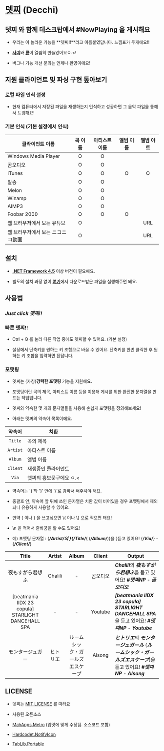 # [뎃찌](https://github.com/Usagination/Decchi/releases/latest) (Decchi)

## **뎃찌** 와 함께 데스크탑에서 #NowPlaying 을 게시해요

- 우리는 이 놀라운 기능을 **뎃찌!!**라고 이름붙였답니다. 느낌표가 두개에요!!

- [**사긔**](https://github.com/Usagination)와 [**륜**](https://github.com/RyuaNerin)이 열씸히 만들었어요ㅇ.<!

- 버그나 기능 개선 문의는 언제나 환영이에요!


## 지원 클라이언트 및 파싱 구현 톺아보기

### 로컬 파일 인식 설정

- 현재 컴퓨터에서 저장된 파일을 재생하는지 인식하고 성공하면 그 음악 파일을 통해서 트윗해요!

### 기본 인식 (기본 설정에서 인식)

|클라이언트 이름|곡 이름|아티스트 이름|앨범 이름|앨범 아트|
|---|:-:|:-:|:-:|:-:|
|Windows Media Player|O|O|||
|곰오디오|O|O|||
|iTunes|O|O|O|O|
|알송|O|O|||
|Melon|O|O|||
|Winamp|O|O|||
|AIMP3|O|O|||
|Foobar 2000|O|O|O||
|웹 브라우저에서 보는 유튜브|O|||URL|
|웹 브라우저에서 보는 ニコニコ動画|O|||URL|

## 설치

- [**.NET Framework 4.5**](http://www.microsoft.com/ko-kr/download/details.aspx?id=30653) 이상 버전이 필요해요.

- 별도의 설치 과정 없이 [**여기**](https://github.com/Usagination/Decchi/releases/latest)에서 다운로드받은 파일을 실행해주면 돼요.

## 사용법

### *Just click 뎃찌!!*

### 빠른 뎃찌!!

- Ctrl + Q 를 눌러 다른 작업 중에도 뎃찌할 수 있어요. (기본 설정)

- 설정에서 단축키를 원하는 키 조합으로 바꿀 수 있어요. 단축키를 한번 클릭한 후 원하는 키 조합을 입력하면 된답니다.

### 포맷팅

- 뎃찌는 (자칭)**강력한 포맷팅** 기능을 지원해요.

- 포맷팅이란 곡의 제목, 아티스트 이름 등을 이용해 게시를 위한 완전한 문자열을 만드는 작업입니다.

- 뎃찌와 약속한 몇 개의 문자열들을 사용해 손쉽게 포맷팅을 정의해보세요!

- 아래는 뎃찌의 약속어 목록이에요.

 |약속어|치환|
|:-:|---|
|`Title`|곡의 제목|
|`Artist`|아티스트 이름|
|`Album`|앨범 이름|
|`Client`|재생중인 클라이언트|
|`Via`|뎃찌의 홍보문구에요 ㅇ.<|

 - 약속어는 '{'와 '}' 안에 '/'로 감싸서 써주셔야 해요.

 - 중괄호 안, 약속어 앞 뒤에 쓰인 문자열은 치환 값이 비어있을 경우 포맷팅에서 제외되니 유용하게 사용할 수 있어요.

 - 만약 { 이나 } 을 쓰고싶으면 \\{ 이나 \\} 으로 적으면 돼요!

 - \\n 을 적어서 줄바꿈을 할 수도 있어요!

- 예) 포맷팅 문자열 : {***/Artist/***의 }{***/Title/***{ (***/Album/***)}을 }듣고 있어요! {***/Via/***} - {***/Client/***}

 |Title|Artist|Album|Client|Output|
|:-:|:-:|:-:|:-:|---|
|夜もすがら君想ふ|Chalili|-|곰오디오|***Chalili***의 ***夜もすがら君想ふ***을 듣고 있어요! ***#뎃찌NP*** - ***곰오디오***|
|[beatmania IIDX 23 copula] STARLIGHT DANCEHALL SPA|-|-|Youtube|***[beatmania IIDX 23 copula] STARLIGHT DANCEHALL SPA***을 듣고 있어요! ***#뎃찌NP*** - ***Youtube***|
|モンタージュガー|ヒトリエ|ルームシック・ガールズエスケープ|Alsong|***ヒトリエ***의 ***モンタージュガール*** (***ルームシック・ガールズエスケープ***)을 듣고 있어요! ***#뎃찌NP*** - ***Alsong***|

## LICENSE

- 뎃찌는 [MIT LICENSE](LICENSE.txt) 를 따라요

- 사용된 오픈소스

 - [MahApps.Metro](Decchi\ExternalLibrarys\Hardcodet.NotifyIcon.Wpf-1.0.5) (입맛에 맞게 수정됨. 소스코드 포함)

 - [Hardcodet.NotifyIcon](Decchi\ExternalLibrarys\Hardcodet.NotifyIcon.Wpf-1.0.5)

 - [TabLib.Portable](Decchi\ExternalLibrarys\TagLib.Portable-1.0.3)
